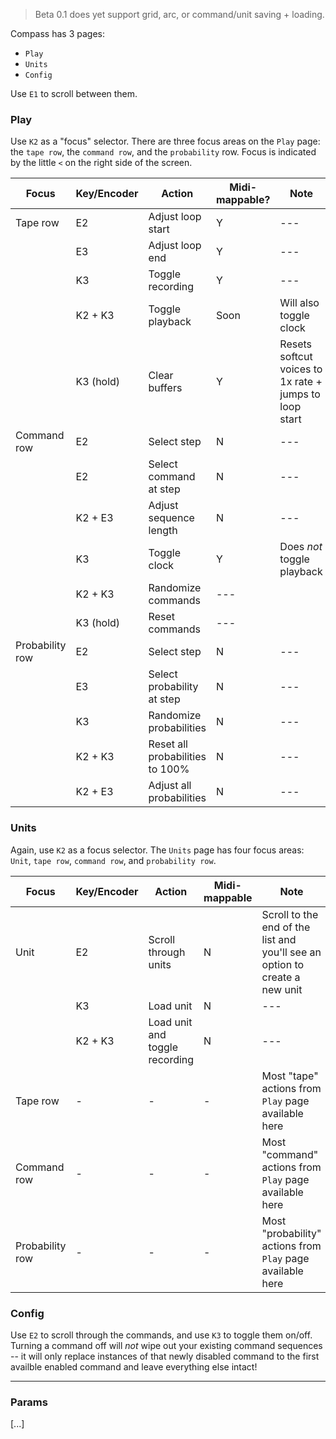 > Beta 0.1 does yet support grid, arc, or command/unit saving + loading. 

Compass has 3 pages:

- `Play`
- `Units`
- `Config`

Use `E1` to scroll between them. 

### Play 

Use `K2` as a "focus" selector. There are three focus areas on the `Play` page: the `tape row`, the `command row`, and the `probability` row. Focus is indicated by the little `<` on the right side of the screen.

| Focus | Key/Encoder | Action | Midi-mappable? | Note |
| - | - | - | - | - |
| Tape row | E2 | Adjust loop start | Y | --- |
|      | E3 | Adjust loop end | Y | --- |
|      | K3 | Toggle recording | Y | --- | 
|      | K2 + K3 | Toggle playback | Soon | Will also toggle clock |
|      | K3 (hold) | Clear buffers | Y | Resets softcut voices to 1x rate + jumps to loop start |
| Command row | E2 | Select step | N | --- |
|             | E2 | Select command at step | N | --- |
|             | K2 + E3 | Adjust sequence length | N | --- |
|             | K3 | Toggle clock | Y | Does _not_ toggle playback |
|             | K2 + K3 | Randomize commands | --- | 
|             | K3 (hold) | Reset commands | --- |
| Probability row | E2 | Select step | N | --- |
|                 | E3 | Select probability at step | N | --- |
|                 | K3 | Randomize probabilities | N | --- |
|                 | K2 + K3 | Reset all probabilities to 100% | N | --- |
|                 | K2 + E3 | Adjust all probabilities | N | --- |

### Units

Again, use `K2` as a focus selector. The `Units` page has four focus areas: `Unit`, `tape row`, `command row`, and `probability row`. 

| Focus | Key/Encoder | Action | Midi-mappable | Note |
| - | - | - | - | - |
| Unit | E2 | Scroll through units | N | Scroll to the end of the list and you'll see an option to create a new unit |
|      | K3 | Load unit | N | --- |
|      | K2 + K3 | Load unit and toggle recording | N | --- |
| Tape row | - | - | - | Most "tape" actions from `Play` page available here
| Command row | - | - | - | Most "command" actions from `Play` page available here |
| Probability row | - | - | - | Most "probability" actions from `Play` page available here |

### Config

Use `E2` to scroll through the commands, and use `K3` to toggle them on/off. Turning a command off will _not_ wipe out your existing command sequences -- it will only replace instances of that newly disabled command to the first availble enabled command and leave everything else intact! 

-----

### Params

[...]
